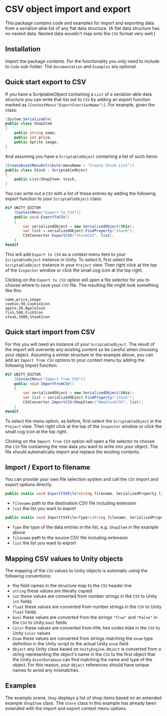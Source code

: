 # CSV object import and export

This package contains code and examples for import and exporting data from a serialize-able list of any flat data structure. (A flat data structure has no nested data. Nested data wouldn't map onto the `CSV` format very well.)

## Installation

Import the package contents. For the functionality you only need to include to `Code` sub-folder. The `Documentation` and `Examples` are optional.

## Quick start export to CSV

If you have a ScriptableObject containing a `List` of a serialize-able data structure you can write that list out to `CSV` by adding an export function marked as `[ContextMenu("ExportFunctionName")]`. For example, given the class:

```csharp
[System.Serializable]
public class ShopItem
{
    public string name;
    public int price;
    public Sprite image;
}
```

And assuming you have a `ScriptableObject` containing a list of such items:

```csharp
[CreateAssetMenuAttribute(menuName = "Create Stock List")]
public class Stock : ScriptableObject
{
    public List<ShopItem> stock;
}
```

You can write out a `CSV` with a list of these entries by adding the following export function to your  `ScriptableObject` class:

```csharp
#if UNITY_EDITOR
    [ContextMenu("Export to CSV")]
    public void ExportToCSV()
    {
        var serializedObject = new SerializedObject(this);
        var list = serializedObject.FindProperty("stock");
        CSVConverter.ExportCSV("StockCSV", list);
    }
#endif
```

This will add `Export to CSV` as a context menu item to your `ScriptableObject` instance in Unity. To select it, first select the `ScriptableObject` instance in your `Project` view. Then right click at the top of the `Inspector` window or click the small cog icon at the top right.

Clicking on the `Export to CSV` option will open a file selector for you to choose where to save your `CSV` file. The resulting file might look something like this:

```csv
name,price,image
cookie,50,CookieIcon
apple,30,AppleIcon
fish,500,FishIcon
steak,1000,SteakIcon
```

## Quick start import from CSV

For this you will need an instance of your `ScriptableObject`. The result of the import will overwrite any existing content so be careful when choosing your object. Assuming a similar structure to the example above, you can add an `Import from CSV` options to your context menu by adding the following import function:

```csharp
#if UNITY_EDITOR
    [ContextMenu("Import from CSV")]
    public void ImportFromCSV()
    {
        var serializedObject = new SerializedObject(this);
        var list = serializedObject.FindProperty("stock");
        CSVConverter.ImportCSV<ShopItem>("NewStockCSV", list);
    }
#endif
```

To select the menu option, as before, first select the `ScriptableObject` in the `Project` view.  Then right click at the top of the `Inspector` window or click the small cog icon at the top right.

Clicking on the `Import from CSV` option will open a file selector to choose the `CSV` file containing the new data you want to write into your object. The file should automatically import and replace the existing contents.

## Import / Export to filename

You can provide your own file selection system and call the `CSV` import and export options directly.

```csharp
public static void ExportCSVFile(string filename, SerializedProperty list);
```

- `filename` path to the destination CSV file including extension
- `list` the list you want to export

```csharp
public static void ImportCSVFile<Type>(string filename, SerializedProperty list);
```

- `Type` the type of the data entries in the list, e.g. `ShopItem` in the example above
- `filename` path to the source CSV file including extension
- `list` the list you want to export

## Mapping CSV values to Unity objects

The mapping of the `CSV` values to Unity objects is automatic using the following conventions:

- the field names in the structure map to the `CSV` header line
- `string` these values are literally copied
- `int` these values are converted from number strings in the `CSV` to Unity `int` fields
- `float` these values are converted from number strings in the `CSV` to Unity `float` fields
- `bool` these values are converted from the strings `"True"` and `"False"` in the `CSV` to Unity `bool` fields
- `Color` these values are converted from `HTML` hex codes `RGBA` in the `CSV` to Unity `Color` values
- `Enum` these values are converted from strings matching the `enum` type definition in the Unity script to the actual Unity `enum` field.
- `Object` any Unity class based on `UnityEngine.Object` is converted from a string representing the object's name in the `CSV` to the first object that the Unity `AssetDatabase` can find matching the name and type of the object. For this reason, your `Object` references should have unique names to avoid any mismatches.

## Examples

The example scene, `Shop` displays a list of shop items based on an extended example `ShopItem` class. The `Store` class in this example has already been extended with the import and export context menu options.
